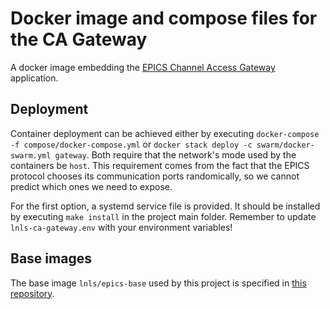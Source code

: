 # Docker image and compose files for the CA Gateway

A docker image embedding the [EPICS Channel Access Gateway](https://epics.anl.gov/extensions/gateway/) application.

## Deployment

Container deployment can be achieved either by executing `docker-compose -f compose/docker-compose.yml` or `docker stack deploy -c swarm/docker-swarm.yml gateway`. Both require that the network's mode
used by the containers be `host`. This requirement comes from the fact that the EPICS protocol chooses its communication ports randomically, so we cannot predict which ones we need to expose.

For the first option, a systemd service file is provided. It should be installed by executing `make install` in the project main folder. Remember to update `lnls-ca-gateway.env` with your environment variables!

## Base images

The base image `lnls/epics-base` used by this project is specified in [this repository](https://github.com/lnls-sirius/docker-epics-base).

